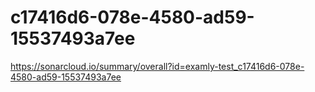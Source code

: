 # c17416d6-078e-4580-ad59-15537493a7ee
https://sonarcloud.io/summary/overall?id=examly-test_c17416d6-078e-4580-ad59-15537493a7ee

